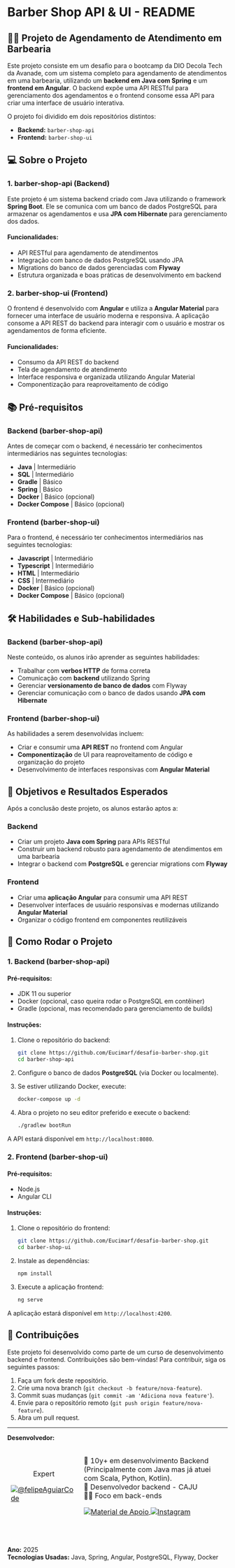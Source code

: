 # Barber Shop API & UI - README

## 🧑‍💻 Projeto de Agendamento de Atendimento em Barbearia

Este projeto consiste em um desafio para o bootcamp da DIO Decola Tech da Avanade, com um sistema completo para agendamento de atendimentos em uma barbearia, utilizando um **backend em Java com Spring** e um **frontend em Angular**. O backend expõe uma API RESTful para gerenciamento dos agendamentos e o frontend consome essa API para criar uma interface de usuário interativa.

O projeto foi dividido em dois repositórios distintos:

- **Backend:** `barber-shop-api`
- **Frontend:** `barber-shop-ui`

## 💻 Sobre o Projeto

### 1. **barber-shop-api (Backend)**

Este projeto é um sistema backend criado com Java utilizando o framework **Spring Boot**. Ele se comunica com um banco de dados PostgreSQL para armazenar os agendamentos e usa **JPA com Hibernate** para gerenciamento dos dados.

#### Funcionalidades:

- API RESTful para agendamento de atendimentos
- Integração com banco de dados PostgreSQL usando JPA
- Migrations do banco de dados gerenciadas com **Flyway**
- Estrutura organizada e boas práticas de desenvolvimento em backend

### 2. **barber-shop-ui (Frontend)**

O frontend é desenvolvido com **Angular** e utiliza a **Angular Material** para fornecer uma interface de usuário moderna e responsiva. A aplicação consome a API REST do backend para interagir com o usuário e mostrar os agendamentos de forma eficiente.

#### Funcionalidades:

- Consumo da API REST do backend
- Tela de agendamento de atendimento
- Interface responsiva e organizada utilizando Angular Material
- Componentização para reaproveitamento de código

## 📚 Pré-requisitos

### Backend (barber-shop-api)
Antes de começar com o backend, é necessário ter conhecimentos intermediários nas seguintes tecnologias:

- **Java** | Intermediário
- **SQL** | Intermediário
- **Gradle** | Básico
- **Spring** | Básico
- **Docker** | Básico (opcional)
- **Docker Compose** | Básico (opcional)

### Frontend (barber-shop-ui)
Para o frontend, é necessário ter conhecimentos intermediários nas seguintes tecnologias:

- **Javascript** | Intermediário
- **Typescript** | Intermediário
- **HTML** | Intermediário
- **CSS** | Intermediário
- **Docker** | Básico (opcional)
- **Docker Compose** | Básico (opcional)

## 🛠️ Habilidades e Sub-habilidades

### Backend (barber-shop-api)
Neste conteúdo, os alunos irão aprender as seguintes habilidades:

- Trabalhar com **verbos HTTP** de forma correta
- Comunicação com **backend** utilizando Spring
- Gerenciar **versionamento de banco de dados** com Flyway
- Gerenciar comunicação com o banco de dados usando **JPA com Hibernate**

### Frontend (barber-shop-ui)
As habilidades a serem desenvolvidas incluem:

- Criar e consumir uma **API REST** no frontend com Angular
- **Componentização** de UI para reaproveitamento de código e organização do projeto
- Desenvolvimento de interfaces responsivas com **Angular Material**

## 🎯 Objetivos e Resultados Esperados

Após a conclusão deste projeto, os alunos estarão aptos a:

### Backend
- Criar um projeto **Java com Spring** para APIs RESTful
- Construir um backend robusto para agendamento de atendimentos em uma barbearia
- Integrar o backend com **PostgreSQL** e gerenciar migrations com **Flyway**

### Frontend
- Criar uma **aplicação Angular** para consumir uma API REST
- Desenvolver interfaces de usuário responsivas e modernas utilizando **Angular Material**
- Organizar o código frontend em componentes reutilizáveis

## 🚀 Como Rodar o Projeto

### 1. Backend (barber-shop-api)

#### Pré-requisitos:
- JDK 11 ou superior
- Docker (opcional, caso queira rodar o PostgreSQL em contêiner)
- Gradle (opcional, mas recomendado para gerenciamento de builds)

#### Instruções:

1. Clone o repositório do backend:
    ```bash
    git clone https://github.com/Eucimarf/desafio-barber-shop.git
    cd barber-shop-api
    ```

2. Configure o banco de dados **PostgreSQL** (via Docker ou localmente).

3. Se estiver utilizando Docker, execute:
    ```bash
    docker-compose up -d
    ```

4. Abra o projeto no seu editor preferido e execute o backend:
    ```bash
    ./gradlew bootRun
    ```

A API estará disponível em `http://localhost:8080`.

### 2. Frontend (barber-shop-ui)

#### Pré-requisitos:
- Node.js
- Angular CLI

#### Instruções:

1. Clone o repositório do frontend:
    ```bash
    git clone https://github.com/Eucimarf/desafio-barber-shop.git
    cd barber-shop-ui
    ```

2. Instale as dependências:
    ```bash
    npm install
    ```

3. Execute a aplicação frontend:
    ```bash
    ng serve
    ```

A aplicação estará disponível em `http://localhost:4200`.

## 🤝 Contribuições

Este projeto foi desenvolvido como parte de um curso de desenvolvimento backend e frontend. Contribuições são bem-vindas! Para contribuir, siga os seguintes passos:

1. Faça um fork deste repositório.
2. Crie uma nova branch (`git checkout -b feature/nova-feature`).
3. Commit suas mudanças (`git commit -am 'Adiciona nova feature'`).
4. Envie para o repositório remoto (`git push origin feature/nova-feature`).
5. Abra um pull request.


---

**Desenvolvedor:**
<!--  -->
<table align="center">
<thead>
  <tr>
    <td>
        <p align="center">Expert</p>
        <a href="https://github.com/juniorjrjl">
        <img src="https://avatars.githubusercontent.com/u/6619093?u=0afe982a654793dfc9e886acab8b417aa632f511&v=4" alt="@felipeAguiarCode"><br>
      </a>
    </td>
    <td colspan="3">
    <p>🎉 10y+ em desenvolvimento Backend (Principalmente com Java mas já atuei com Scala, Python, Kotlin).
      <br/>
     🌟 Desenvolvedor backend - CAJU
      <br/>
    👨‍💻 Foco em back-ends
    </p>
      <a 
      href="https://www.linkedin.com/in/josé-luiz-abreu-cardoso-junior-18483872/" 
      align="center">
           <img 
            align="center" 
            alt="Material de Apoio" 
            src="https://img.shields.io/badge/LinkedIn-0077B5?style=for-the-badge&logo=linkedin&logoColor=white"
            >
        </a>
        <a href="https://www.instagram.com/junior.jose.lz/" target="_blank">
            <img 
              align="center" 
              alt="Instagram" 
              src="https://img.shields.io/badge/Instagram-E4405F?style=for-the-badge&logo=instagram&logoColor=white"
            >
        </a>
    </td>
  </tr>
</thead>
</table>
<!--  -->

<br/>
<br/>

**Ano:** 2025  
**Tecnologias Usadas:** Java, Spring, Angular, PostgreSQL, Flyway, Docker